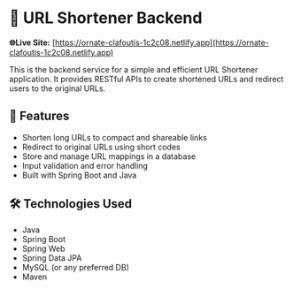 # 📎 URL Shortener Backend

**🌐Live Site:** [https://ornate-clafoutis-1c2c08.netlify.app](https://ornate-clafoutis-1c2c08.netlify.app)

This is the backend service for a simple and efficient URL Shortener application. It provides RESTful APIs to create shortened URLs and redirect users to the original URLs.

## 🚀 Features

- Shorten long URLs to compact and shareable links
- Redirect to original URLs using short codes
- Store and manage URL mappings in a database
- Input validation and error handling
- Built with Spring Boot and Java

## 🛠️ Technologies Used

- Java
- Spring Boot
- Spring Web
- Spring Data JPA
- MySQL (or any preferred DB)
- Maven


